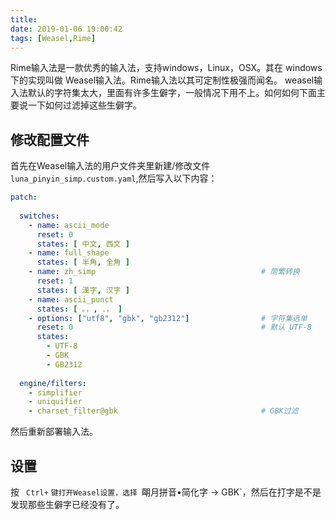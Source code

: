 ```yaml
---
title: 
date: 2019-01-06 19:00:42
tags: [Weasel,Rime]
---
```


Rime输入法是一款优秀的输入法，支持windows，Linux，OSX。其在 windows 下的实现叫做 Weasel输入法。Rime输入法以其可定制性极强而闻名。
weasel输入法默认的字符集太大，里面有许多生僻字，一般情况下用不上。如何如何下面主要说一下如何过滤掉这些生僻字。

## 修改配置文件
首先在Weasel输入法的用户文件夹里新建/修改文件 `luna_pinyin_simp.custom.yaml`,然后写入以下内容：
``` yaml
patch:
   
  switches:
    - name: ascii_mode
      reset: 0
      states: [ 中文, 西文 ]
    - name: full_shape
      states: [ 半角, 全角 ]
    - name: zh_simp                                     # 简繁转换
      reset: 1
      states: [ 漢字, 汉字 ]
    - name: ascii_punct
      states: [ 。，, ．， ]
    - options: ["utf8", "gbk", "gb2312"]                # 字符集选单
      reset: 0                                          # 默认 UTF-8
      states:
        - UTF-8
        - GBK
        - GB2312
        
  engine/filters:
    - simplifier
    - uniquifier
    - charset_filter@gbk                                # GBK过滤
```
然后重新部署输入法。

## 设置
按 ` Ctrl+` `键打开Weasel设置，选择 `朙月拼音•简化字 -> GBK`，然后在打字是不是发现那些生僻字已经没有了。